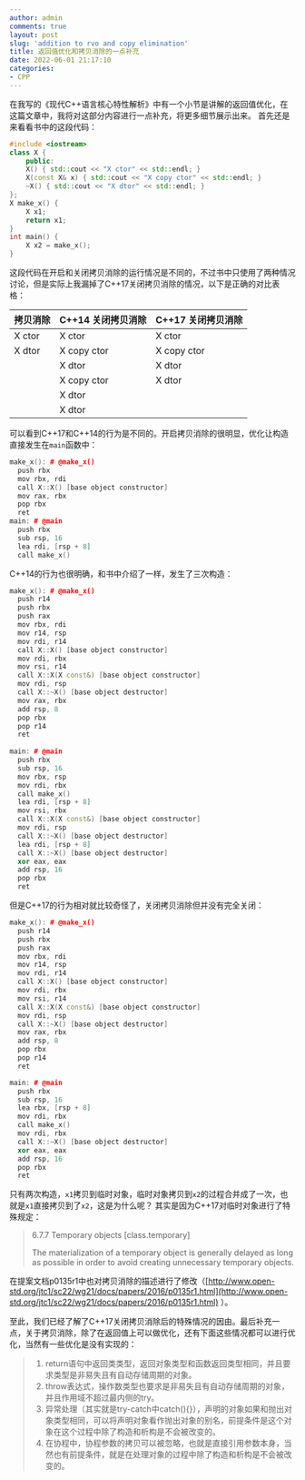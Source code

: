 ```yaml
---
author: admin
comments: true
layout: post
slug: 'addition to rvo and copy elimination'
title: 返回值优化和拷贝消除的一点补充
date: 2022-06-01 21:17:10
categories:
- CPP
---
```


在我写的《现代C++语言核心特性解析》中有一个小节是讲解的返回值优化，在这篇文章中，我将对这部分内容进行一点补充，将更多细节展示出来。
首先还是来看看书中的这段代码：
```cpp
#include <iostream>
class X {
    public:
    X() { std::cout << "X ctor" << std::endl; }
    X(const X& x) { std::cout << "X copy ctor" << std::endl; }
    ~X() { std::cout << "X dtor" << std::endl; }
};
X make_x() {
    X x1;
    return x1;
}
int main() {
    X x2 = make_x();
}

```
这段代码在开启和关闭拷贝消除的运行情况是不同的，不过书中只使用了两种情况讨论，但是实际上我漏掉了C++17关闭拷贝消除的情况，以下是正确的对比表格：

| 拷贝消除 | C++14 关闭拷贝消除 | C++17 关闭拷贝消除 |
| -------- | ------------------ | ------------------ |
| X ctor   | X ctor             | X ctor             |
| X dtor   | X copy ctor        | X copy ctor        |
|          | X dtor             | X dtor             |
|          | X copy ctor        | X dtor             |
|          | X dtor             |                    |
|          | X dtor             |                    |

可以看到C++17和C++14的行为是不同的。开启拷贝消除的很明显，优化让构造直接发生在`main`函数中：
```cpp
make_x(): # @make_x()
  push rbx
  mov rbx, rdi
  call X::X() [base object constructor]
  mov rax, rbx
  pop rbx
  ret
main: # @main
  push rbx
  sub rsp, 16
  lea rdi, [rsp + 8]
  call make_x()
```
C++14的行为也很明确，和书中介绍了一样，发生了三次构造：
```cpp
make_x(): # @make_x()
  push r14
  push rbx
  push rax
  mov rbx, rdi
  mov r14, rsp
  mov rdi, r14
  call X::X() [base object constructor]
  mov rdi, rbx
  mov rsi, r14
  call X::X(X const&) [base object constructor]
  mov rdi, rsp
  call X::~X() [base object destructor]
  mov rax, rbx
  add rsp, 8
  pop rbx
  pop r14
  ret
  
main: # @main
  push rbx
  sub rsp, 16
  mov rbx, rsp
  mov rdi, rbx
  call make_x()
  lea rdi, [rsp + 8]
  mov rsi, rbx
  call X::X(X const&) [base object constructor]
  mov rdi, rsp
  call X::~X() [base object destructor]
  lea rdi, [rsp + 8]
  call X::~X() [base object destructor]
  xor eax, eax
  add rsp, 16
  pop rbx
  ret
```
但是C++17的行为相对就比较奇怪了，关闭拷贝消除但并没有完全关闭：
```cpp
make_x(): # @make_x()
  push r14
  push rbx
  push rax
  mov rbx, rdi
  mov r14, rsp
  mov rdi, r14
  call X::X() [base object constructor]
  mov rdi, rbx
  mov rsi, r14
  call X::X(X const&) [base object constructor]
  mov rdi, rsp
  call X::~X() [base object destructor]
  mov rax, rbx
  add rsp, 8
  pop rbx
  pop r14
  ret

main: # @main
  push rbx
  sub rsp, 16
  lea rbx, [rsp + 8]
  mov rdi, rbx
  call make_x()
  mov rdi, rbx
  call X::~X() [base object destructor]
  xor eax, eax
  add rsp, 16
  pop rbx
  ret

```
只有两次构造，`x1`拷贝到临时对象，临时对象拷贝到`x2`的过程合并成了一次，也就是`x1`直接拷贝到了`x2`，这是为什么呢？
其实是因为C++17对临时对象进行了特殊规定：
> 6.7.7 Temporary objects [class.temporary]
> 
> The materialization of a temporary object is generally delayed as long as possible in order to avoid creating unnecessary temporary objects.
> 

在提案文档p0135r1中也对拷贝消除的描述进行了修改（[http://www.open-std.org/jtc1/sc22/wg21/docs/papers/2016/p0135r1.html](http://www.open-std.org/jtc1/sc22/wg21/docs/papers/2016/p0135r1.html)
）。

至此，我们已经了解了C++17关闭拷贝消除后的特殊情况的因由。最后补充一点，关于拷贝消除，除了在返回值上可以做优化，还有下面这些情况都可以进行优化，当然有一些优化是没有实现的：
> 1. return语句中返回类类型，返回对象类型和函数返回类型相同，并且要求类型是非易失且有自动存储周期的对象。
> 1. throw表达式，操作数类型也要求是非易失且有自动存储周期的对象，并且作用域不超过最内侧的try。
> 1. 异常处理（其实就是try-catch中catch(){}），声明的对象如果和抛出对象类型相同，可以将声明对象看作抛出对象的别名，前提条件是这个对象在这个过程中除了构造和析构是不会被改变的。
> 1. 在协程中，协程参数的拷贝可以被忽略，也就是直接引用参数本身，当然也有前提条件，就是在处理对象的过程中除了构造和析构是不会被改变的。
> 

